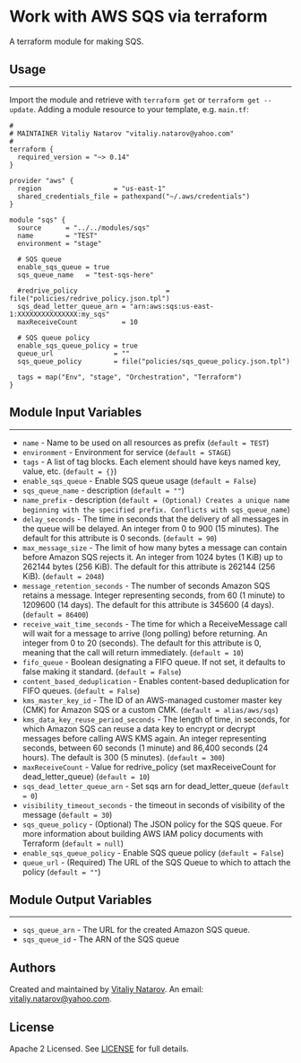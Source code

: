 # Work with AWS SQS via terraform

A terraform module for making SQS.


## Usage
----------------------
Import the module and retrieve with ```terraform get``` or ```terraform get --update```. Adding a module resource to your template, e.g. `main.tf`:

```
#
# MAINTAINER Vitaliy Natarov "vitaliy.natarov@yahoo.com"
#
terraform {
  required_version = "~> 0.14"
}

provider "aws" {
  region                  = "us-east-1"
  shared_credentials_file = pathexpand("~/.aws/credentials")
}

module "sqs" {
  source      = "../../modules/sqs"
  name        = "TEST"
  environment = "stage"

  # SQS queue
  enable_sqs_queue = true
  sqs_queue_name   = "test-sqs-here"

  #redrive_policy                      = file("policies/redrive_policy.json.tpl")
  sqs_dead_letter_queue_arn = "arn:aws:sqs:us-east-1:XXXXXXXXXXXXXXX:my_sqs"
  maxReceiveCount           = 10

  # SQS queue policy
  enable_sqs_queue_policy = true
  queue_url               = ""
  sqs_queue_policy        = file("policies/sqs_queue_policy.json.tpl")

  tags = map("Env", "stage", "Orchestration", "Terraform")
}
```

## Module Input Variables
----------------------
- `name` - Name to be used on all resources as prefix (`default = TEST`)
- `environment` - Environment for service (`default = STAGE`)
- `tags` - A list of tag blocks. Each element should have keys named key, value, etc. (`default = {}`)
- `enable_sqs_queue` - Enable SQS queue usage (`default = False`)
- `sqs_queue_name` - description (`default = ""`)
- `name_prefix` - description (`default = (Optional) Creates a unique name beginning with the specified prefix. Conflicts with sqs_queue_name`)
- `delay_seconds` - The time in seconds that the delivery of all messages in the queue will be delayed. An integer from 0 to 900 (15 minutes). The default for this attribute is 0 seconds. (`default = 90`)
- `max_message_size` - The limit of how many bytes a message can contain before Amazon SQS rejects it. An integer from 1024 bytes (1 KiB) up to 262144 bytes (256 KiB). The default for this attribute is 262144 (256 KiB). (`default = 2048`)
- `message_retention_seconds` - The number of seconds Amazon SQS retains a message. Integer representing seconds, from 60 (1 minute) to 1209600 (14 days). The default for this attribute is 345600 (4 days). (`default = 86400`)
- `receive_wait_time_seconds` - The time for which a ReceiveMessage call will wait for a message to arrive (long polling) before returning. An integer from 0 to 20 (seconds). The default for this attribute is 0, meaning that the call will return immediately. (`default = 10`)
- `fifo_queue` - Boolean designating a FIFO queue. If not set, it defaults to false making it standard. (`default = False`)
- `content_based_deduplication` - Enables content-based deduplication for FIFO queues. (`default = False`)
- `kms_master_key_id` - The ID of an AWS-managed customer master key (CMK) for Amazon SQS or a custom CMK. (`default = alias/aws/sqs`)
- `kms_data_key_reuse_period_seconds` - The length of time, in seconds, for which Amazon SQS can reuse a data key to encrypt or decrypt messages before calling AWS KMS again. An integer representing seconds, between 60 seconds (1 minute) and 86,400 seconds (24 hours). The default is 300 (5 minutes). (`default = 300`)
- `maxReceiveCount` - Value for redrive_policy (set maxReceiveCount for dead_letter_queue) (`default = 10`)
- `sqs_dead_letter_queue_arn` - Set sqs arn for dead_letter_queue (`default = 0`)
- `visibility_timeout_seconds` - the timeout in seconds of visibility of the message (`default = 30`)
- `sqs_queue_policy` - (Optional) The JSON policy for the SQS queue. For more information about building AWS IAM policy documents with Terraform (`default = null`)
- `enable_sqs_queue_policy` - Enable SQS queue policy (`default = False`)
- `queue_url` - (Required) The URL of the SQS Queue to which to attach the policy (`default = ""`)

## Module Output Variables
----------------------
- `sqs_queue_arn` - The URL for the created Amazon SQS queue.
- `sqs_queue_id` - The ARN of the SQS queue


## Authors

Created and maintained by [Vitaliy Natarov](https://github.com/SebastianUA). An email: [vitaliy.natarov@yahoo.com](vitaliy.natarov@yahoo.com).

## License

Apache 2 Licensed. See [LICENSE](https://github.com/SebastianUA/terraform/blob/master/LICENSE) for full details.
